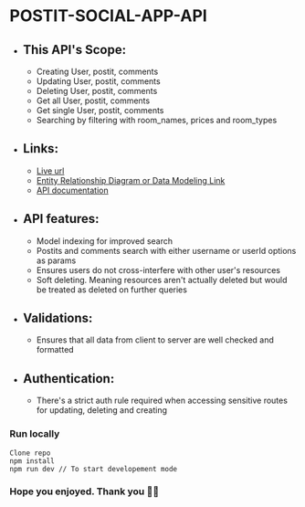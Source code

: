 # POSTIT-SOCIAL-APP-API

- ## This API's Scope:

  - Creating User, postit, comments
  - Updating User, postit, comments
  - Deleting User, postit, comments
  - Get all User, postit, comments
  - Get single User, postit, comments
  - Searching by filtering with room_names, prices and room_types

- ## Links:

  - [Live url](https://postit-api-api-v1.onrender.com)
  - [Entity Relationship Diagram or Data Modeling Link](https://dbdesigner.page.link/9k3iLLkbBhJSfBvZ9)
  - [API documentation](https://documenter.getpostman.com/view/21580500/2s93JtPhya)

- ## API features:

  - Model indexing for improved search
  - Postits and comments search with either username or userId options as params
  - Ensures users do not cross-interfere with other user's resources
  - Soft deleting. Meaning resources aren't actually deleted but would
    be treated as deleted on further queries

- ## Validations:

  - Ensures that all data from client to server are well checked and formatted

- ## Authentication:
  - There's a strict auth rule required when
    accessing sensitive routes for updating, deleting and creating

### Run locally

```
Clone repo
npm install
npm run dev // To start developement mode
```

### Hope you enjoyed. Thank you 👋👋
